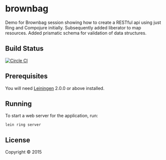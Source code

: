 # brownbag

Demo for Brownbag session showing how to create a RESTful api using
just Ring and Compojure initially. Subsequently added liberator to map
resources. Added prismatic schema for validation of data structures.

## Build Status

[![Circle CI](https://circleci.com/gh/chrishowejones/brownbag-rest-api/tree/master.svg?style=svg)](https://circleci.com/gh/chrishowejones/brownbag-rest-api/tree/master)

## Prerequisites

You will need [Leiningen][] 2.0.0 or above installed.

[leiningen]: https://github.com/technomancy/leiningen

## Running

To start a web server for the application, run:

    lein ring server

## License

Copyright © 2015
